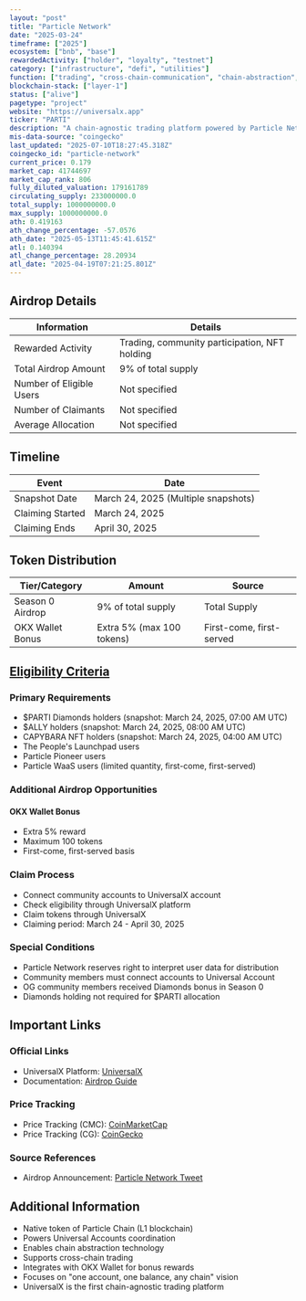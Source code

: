 ```yaml
---
layout: "post"
title: "Particle Network"
date: "2025-03-24"
timeframe: ["2025"]
ecosystem: ["bnb", "base"]
rewardedActivity: ["holder", "loyalty", "testnet"]
category: ["infrastructure", "defi", "utilities"]
function: ["trading", "cross-chain-communication", "chain-abstraction", "account-abstraction", "wallet", "decentralized-finance"]
blockchain-stack: ["layer-1"]
status: ["alive"]
pagetype: "project"
website: "https://universalx.app"
ticker: "PARTI"
description: "A chain-agnostic trading platform powered by Particle Network's chain abstraction technology, enabling universal accounts and cross-chain trading through the $PARTI token."
mis-data-source: "coingecko"
last_updated: "2025-07-10T18:27:45.318Z"
coingecko_id: "particle-network"
current_price: 0.179
market_cap: 41744697
market_cap_rank: 806
fully_diluted_valuation: 179161789
circulating_supply: 233000000.0
total_supply: 1000000000.0
max_supply: 1000000000.0
ath: 0.419163
ath_change_percentage: -57.0576
ath_date: "2025-05-13T11:45:41.615Z"
atl: 0.140394
atl_change_percentage: 28.20934
atl_date: "2025-04-19T07:21:25.801Z"
---
```


## Airdrop Details

| Information              | Details                                                     |
| ------------------------ | ----------------------------------------------------------- |
| Rewarded Activity        | Trading, community participation, NFT holding               |
| Total Airdrop Amount     | 9% of total supply                                          |
| Number of Eligible Users | Not specified                                               |
| Number of Claimants      | Not specified                                               |
| Average Allocation       | Not specified                                               |

## Timeline

| Event               | Date                                           |
| ------------------- | ---------------------------------------------- |
| Snapshot Date       | March 24, 2025 (Multiple snapshots)            |
| Claiming Started    | March 24, 2025                                 |
| Claiming Ends       | April 30, 2025                                 |

## Token Distribution

| Tier/Category      | Amount                                   | Source                    |
| ------------------ | ---------------------------------------- | ------------------------- |
| Season 0 Airdrop   | 9% of total supply                       | Total Supply             |
| OKX Wallet Bonus   | Extra 5% (max 100 tokens)                | First-come, first-served |

## [Eligibility Criteria](https://universalx.app/grow/airdrop)

### Primary Requirements

- $PARTI Diamonds holders (snapshot: March 24, 2025, 07:00 AM UTC)
- $ALLY holders (snapshot: March 24, 2025, 08:00 AM UTC)
- CAPYBARA NFT holders (snapshot: March 24, 2025, 04:00 AM UTC)
- The People's Launchpad users
- Particle Pioneer users
- Particle WaaS users (limited quantity, first-come, first-served)

### Additional Airdrop Opportunities

#### OKX Wallet Bonus
- Extra 5% reward
- Maximum 100 tokens
- First-come, first-served basis

### Claim Process

- Connect community accounts to UniversalX account
- Check eligibility through UniversalX platform
- Claim tokens through UniversalX
- Claiming period: March 24 - April 30, 2025

### Special Conditions

- Particle Network reserves right to interpret user data for distribution
- Community members must connect accounts to Universal Account
- OG community members received Diamonds bonus in Season 0
- Diamonds holding not required for $PARTI allocation

## Important Links

### Official Links

- UniversalX Platform: [UniversalX](https://universalx.app/grow/airdrop)
- Documentation: [Airdrop Guide](https://blog.particle.network/parti-airdrop/)

### Price Tracking

- Price Tracking (CMC): [CoinMarketCap](https://coinmarketcap.com/currencies/particle-network/)
- Price Tracking (CG): [CoinGecko](https://www.coingecko.com/en/coins/particle-network)

### Source References

- Airdrop Announcement: [Particle Network Tweet](https://x.com/ParticleNtwrk/status/1904515174620422574)

## Additional Information

- Native token of Particle Chain (L1 blockchain)
- Powers Universal Accounts coordination
- Enables chain abstraction technology
- Supports cross-chain trading
- Integrates with OKX Wallet for bonus rewards
- Focuses on "one account, one balance, any chain" vision
- UniversalX is the first chain-agnostic trading platform